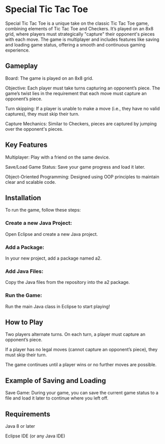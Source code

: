 # Special Tic Tac Toe
Special Tic Tac Toe is a unique take on the classic Tic Tac Toe game, combining elements of Tic Tac Toe and Checkers. It’s played on an 8x8 grid, where players must strategically "capture" their opponent's pieces with each move. The game is multiplayer and includes features like saving and loading game status, offering a smooth and continuous gaming experience.

## Gameplay
Board: The game is played on an 8x8 grid.

Objective: Each player must take turns capturing an opponent’s piece. The game’s twist lies in the requirement that each move must capture an opponent’s piece.

Turn skipping: If a player is unable to make a move (i.e., they have no valid captures), they must skip their turn.

Capture Mechanics: Similar to Checkers, pieces are captured by jumping over the opponent's pieces.

## Key Features
Multiplayer: Play with a friend on the same device.

Save/Load Game Status: Save your game progress and load it later.

Object-Oriented Programming: Designed using OOP principles to maintain clear and scalable code.

## Installation
To run the game, follow these steps:

### Create a new Java Project:

Open Eclipse and create a new Java project.

### Add a Package:

In your new project, add a package named a2.

### Add Java Files:

Copy the Java files from the repository into the a2 package.

### Run the Game:

Run the main Java class in Eclipse to start playing!

## How to Play
Two players alternate turns. On each turn, a player must capture an opponent’s piece.

If a player has no legal moves (cannot capture an opponent’s piece), they must skip their turn.

The game continues until a player wins or no further moves are possible.

## Example of Saving and Loading
Save Game: During your game, you can save the current game status to a file and load it later to continue where you left off.

## Requirements
Java 8 or later

Eclipse IDE (or any Java IDE)
